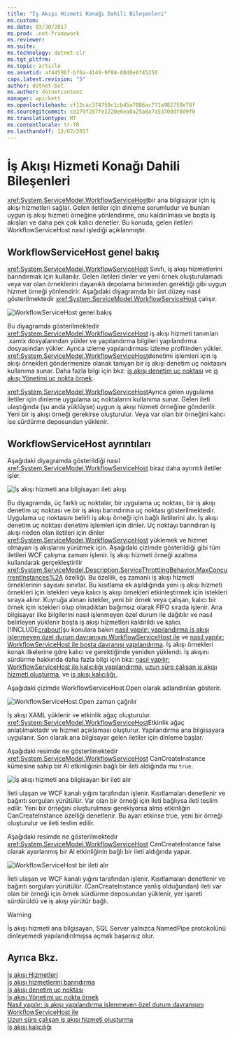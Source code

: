 ```yaml
---
title: "İş Akışı Hizmeti Konağı Dahili Bileşenleri"
ms.custom: 
ms.date: 03/30/2017
ms.prod: .net-framework
ms.reviewer: 
ms.suite: 
ms.technology: dotnet-clr
ms.tgt_pltfrm: 
ms.topic: article
ms.assetid: af44596f-bf6a-4149-9f04-08d8e8f45250
caps.latest.revision: "5"
author: dotnet-bot
ms.author: dotnetcontent
manager: wpickett
ms.openlocfilehash: cf12cac374759c1cb45a7086ac771a982758e78f
ms.sourcegitcommit: ce279f2d7fe2220e6ea0a25a8a7a5370ddf8d9f0
ms.translationtype: MT
ms.contentlocale: tr-TR
ms.lasthandoff: 12/02/2017
---
```

# <a name="workflow-service-host-internals"></a>İş Akışı Hizmeti Konağı Dahili Bileşenleri
<xref:System.ServiceModel.WorkflowServiceHost>bir ana bilgisayar için iş akışı hizmetleri sağlar. Gelen iletiler için dinleme sorumludur ve bunları uygun iş akışı hizmeti örneğine yönlendirme, onu kaldırılması ve boşta iş akışları ve daha pek çok kalıcı denetler. Bu konuda, gelen iletileri WorkflowServiceHost nasıl işlediği açıklanmıştır.  
  
## <a name="workflowservicehost-overview"></a>WorkflowServiceHost genel bakış  
 <xref:System.ServiceModel.WorkflowServiceHost> Sınıfı, iş akışı hizmetlerini barındırmak için kullanılır. Gelen iletileri dinler ve yeni örnek oluşturulamadı veya var olan örneklerini dayanıklı depolama biriminden gerektiği gibi uygun hizmet örneği yönlendirir.  Aşağıdaki diyagramda bir üst düzey nasıl gösterilmektedir <xref:System.ServiceModel.WorkflowServiceHost> çalışır.  
  
 ![WorkflowServiceHost genel bakış](../../../../docs/framework/wcf/feature-details/media/wfshhighlevel.gif "WFSHHighLevel")  
  
 Bu diyagramda gösterilmektedir <xref:System.ServiceModel.WorkflowServiceHost> iş akışı hizmeti tanımları .xamlx dosyalarından yükler ve yapılandırma bilgileri yapılandırma dosyasından yükler. Ayrıca izleme yapılandırması izleme profilinden yükler. <xref:System.ServiceModel.WorkflowServiceHost>denetimi işlemleri için iş akışı örnekleri göndermenize olanak tanıyan bir iş akışı denetim uç noktasını kullanıma sunar.  Daha fazla bilgi için bkz: [iş akışı denetim uç noktası](../../../../docs/framework/wcf/feature-details/workflow-control-endpoint.md) ve [iş akışı Yönetimi uç nokta örnek](../../../../docs/framework/windows-workflow-foundation/samples/workflow-management-endpoint-sample.md).  
  
 <xref:System.ServiceModel.WorkflowServiceHost>Ayrıca gelen uygulama iletiler için dinleme uygulama uç noktalarını kullanıma sunar. Gelen ileti ulaştığında (şu anda yüklüyse) uygun iş akışı hizmeti örneğine gönderilir. Yeni bir iş akışı örneği gerekirse oluşturulur. Veya var olan bir örneğini kalıcı ise sürdürme deposundan yüklenir.  
  
## <a name="workflowservicehost-details"></a>WorkflowServiceHost ayrıntıları  
 Aşağıdaki diyagramda gösterildiği nasıl <xref:System.ServiceModel.WorkflowServiceHost> biraz daha ayrıntılı iletiler işler.  
  
 ![İş akışı hizmeti ana bilgisayarı ileti akışı](../../../../docs/framework/wcf/feature-details/media/wfshmessageflow.gif "WFSHMessageFlow")  
  
 Bu diyagramda, üç farklı uç noktalar, bir uygulama uç noktası, bir iş akışı denetim uç noktası ve bir iş akışı barındırma uç noktası gösterilmektedir. Uygulama uç noktasını belirli iş akışı örneği için bağlı iletilerini alır. İş akışı denetim uç noktası denetimi işlemleri için dinler. Uç noktayı barındıran iş akışı neden olan iletileri için dinler <xref:System.ServiceModel.WorkflowServiceHost> yüklemek ve hizmet olmayan iş akışlarını yürütmek için. Aşağıdaki çizimde gösterildiği gibi tüm iletileri WCF çalışma zamanı işlenir.  İş akışı hizmeti örneği azaltma kullanılarak gerçekleştirilir <xref:System.ServiceModel.Description.ServiceThrottlingBehavior.MaxConcurrentInstances%2A> özelliği. Bu özellik, eş zamanlı iş akışı hizmeti örneklerinin sayısını sınırlar. Bu kısıtlama ek aşıldığında yeni iş akışı hizmeti örnekleri için istekleri veya kalıcı iş akışı örnekleri etkinleştirmek için istekleri sıraya alınır. Kuyruğa alınan istekler, yeni bir örnek veya çalışan, kalıcı bir örnek için istekleri olup olmadıkları bağımsız olarak FIFO sırada işlenir. Ana bilgisayar ilke bilgilerini nasıl işlenmeyen özel durum ile dağıtılır ve nasıl belirleyen yüklenir boşta iş akışı hizmetleri kaldırıldı ve kalıcı. [!INCLUDE[crabout](../../../../includes/crabout-md.md)]şu konulara bakın [nasıl yapılır: yapılandırma iş akışı işlenmeyen özel durum davranışını WorkflowServiceHost ile](../../../../docs/framework/wcf/feature-details/config-workflow-unhandled-exception-workflowservicehost.md) ve [nasıl yapılır: WorkflowServiceHost ile boşta davranışı yapılandırma](../../../../docs/framework/wcf/feature-details/how-to-configure-idle-behavior-with-workflowservicehost.md). İş akışı örnekleri konak ilkelerine göre kalıcı ve gerektiğinde yeniden yüklendi. İş akışını sürdürme hakkında daha fazla bilgi için bkz: [nasıl yapılır: WorkflowServiceHost ile kalıcılığı yapılandırma](../../../../docs/framework/wcf/feature-details/how-to-configure-persistence-with-workflowservicehost.md), [uzun süre çalışan iş akışı hizmeti oluşturma](../../../../docs/framework/wcf/feature-details/creating-a-long-running-workflow-service.md), ve [iş akışı kalıcılığı ](../../../../docs/framework/windows-workflow-foundation/workflow-persistence.md).  
  
 Aşağıdaki çizimde WorkflowServiceHost.Open olarak adlandırılan gösterir.  
  
 ![WorkflowServiceHost.Open zaman çağrılır](../../../../docs/framework/wcf/feature-details/media/wfhostopen.gif "WFHostOpen")  
  
 İş akışı XAML yüklenir ve etkinlik ağaç oluşturulur. <xref:System.ServiceModel.WorkflowServiceHost>Etkinlik ağaç anlatılmaktadır ve hizmet açıklaması oluşturur. Yapılandırma ana bilgisayara uygulanır. Son olarak ana bilgisayar gelen iletiler için dinleme başlar.  
  
 Aşağıdaki resimde ne gösterilmektedir <xref:System.ServiceModel.WorkflowServiceHost> CanCreateInstance kümesine sahip bir Al etkinliğinin bağlı bir ileti aldığında mu `true`.  
  
 ![İş akışı hizmeti ana bilgisayarı bir ileti alır](../../../../docs/framework/wcf/feature-details/media/wfhreceivemessagecci.gif "WFHReceiveMessageCCI")  
  
 İleti ulaşan ve WCF kanalı yığını tarafından işlenir. Kısıtlamaları denetlenir ve bağıntı sorguları yürütülür. Var olan bir örneği için ileti bağlıysa ileti teslim edilir. Yeni bir örneğini oluşturulması gerekiyorsa alma etkinliğin CanCreateInstance özelliği denetlenir. Bu ayarı etkinse true, yeni bir örneği oluşturulur ve ileti teslim edilir.  
  
 Aşağıdaki resimde ne gösterilmektedir <xref:System.ServiceModel.WorkflowServiceHost> CanCreateInstance false olarak ayarlanmış bir Al etkinliğinin bağlı bir ileti aldığında yapar.  
  
 ![WorkflowServiceHost bir ileti alır](../../../../docs/framework/wcf/feature-details/media/wfshreceivemessage.gif "WFSHReceiveMessage")  
  
 İleti ulaşan ve WCF kanalı yığını tarafından işlenir. Kısıtlamaları denetlenir ve bağıntı sorguları yürütülür. (CanCreateInstance yanlış olduğundan) ileti var olan bir örneği için örnek sürdürme deposundan yüklenir, yer işareti sürdürüldü ve iş akışı yürütür bağlı.  
  
> [!WARNING]
>  İş akışı hizmeti ana bilgisayarı, SQL Server yalnızca NamedPipe protokolünü dinleyemedi yapılandırılmışsa açmak başarısız olur.  
  
## <a name="see-also"></a>Ayrıca Bkz.  
 [İş akışı Hizmetleri](../../../../docs/framework/wcf/feature-details/workflow-services.md)  
 [İş akışı hizmetlerini barındırma](../../../../docs/framework/wcf/feature-details/hosting-workflow-services.md)  
 [İş akışı denetim uç noktası](../../../../docs/framework/wcf/feature-details/workflow-control-endpoint.md)  
 [İş akışı Yönetimi uç nokta örnek](../../../../docs/framework/windows-workflow-foundation/samples/workflow-management-endpoint-sample.md)  
 [Nasıl yapılır: iş akışı yapılandırma işlenmeyen özel durum davranışını WorkflowServiceHost ile](../../../../docs/framework/wcf/feature-details/config-workflow-unhandled-exception-workflowservicehost.md)  
 [Uzun süre çalışan iş akışı hizmeti oluşturma](../../../../docs/framework/wcf/feature-details/creating-a-long-running-workflow-service.md)  
 [İş akışı kalıcılığı](../../../../docs/framework/windows-workflow-foundation/workflow-persistence.md)
